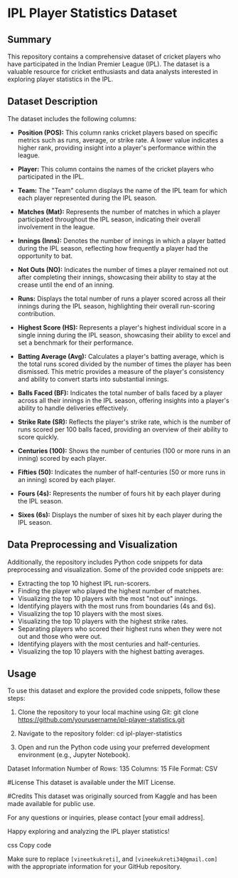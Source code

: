 # IPL Player Statistics Dataset

## Summary

This repository contains a comprehensive dataset of cricket players who have participated in the Indian Premier League (IPL). The dataset is a valuable resource for cricket enthusiasts and data analysts interested in exploring player statistics in the IPL.

## Dataset Description

The dataset includes the following columns:

- **Position (POS):** This column ranks cricket players based on specific metrics such as runs, average, or strike rate. A lower value indicates a higher rank, providing insight into a player's performance within the league.

- **Player:** This column contains the names of the cricket players who participated in the IPL.

- **Team:** The "Team" column displays the name of the IPL team for which each player represented during the IPL season.

- **Matches (Mat):** Represents the number of matches in which a player participated throughout the IPL season, indicating their overall involvement in the league.

- **Innings (Inns):** Denotes the number of innings in which a player batted during the IPL season, reflecting how frequently a player had the opportunity to bat.

- **Not Outs (NO):** Indicates the number of times a player remained not out after completing their innings, showcasing their ability to stay at the crease until the end of an inning.

- **Runs:** Displays the total number of runs a player scored across all their innings during the IPL season, highlighting their overall run-scoring contribution.

- **Highest Score (HS):** Represents a player's highest individual score in a single inning during the IPL season, showcasing their ability to excel and set a benchmark for their performance.

- **Batting Average (Avg):** Calculates a player's batting average, which is the total runs scored divided by the number of times the player has been dismissed. This metric provides a measure of the player's consistency and ability to convert starts into substantial innings.

- **Balls Faced (BF):** Indicates the total number of balls faced by a player across all their innings in the IPL season, offering insights into a player's ability to handle deliveries effectively.

- **Strike Rate (SR):** Reflects the player's strike rate, which is the number of runs scored per 100 balls faced, providing an overview of their ability to score quickly.

- **Centuries (100):** Shows the number of centuries (100 or more runs in an inning) scored by each player.

- **Fifties (50):** Indicates the number of half-centuries (50 or more runs in an inning) scored by each player.

- **Fours (4s):** Represents the number of fours hit by each player during the IPL season.

- **Sixes (6s):** Displays the number of sixes hit by each player during the IPL season.

## Data Preprocessing and Visualization

Additionally, the repository includes Python code snippets for data preprocessing and visualization. Some of the provided code snippets are:

- Extracting the top 10 highest IPL run-scorers.
- Finding the player who played the highest number of matches.
- Visualizing the top 10 players with the most "not out" innings.
- Identifying players with the most runs from boundaries (4s and 6s).
- Visualizing the top 10 players with the most sixes.
- Visualizing the top 10 players with the highest strike rates.
- Separating players who scored their highest runs when they were not out and those who were out.
- Identifying players with the most centuries and half-centuries.
- Visualizing the top 10 players with the highest batting averages.

## Usage

To use this dataset and explore the provided code snippets, follow these steps:

1. Clone the repository to your local machine using Git:
   git clone https://github.com/yourusername/ipl-player-statistics.git

1. Navigate to the repository folder:
cd ipl-player-statistics

2. Open and run the Python code using your preferred development environment (e.g., Jupyter Notebook).

Dataset Information
Number of Rows: 135
Columns: 15
File Format: CSV

#License
This dataset is available under the MIT License.

#Credits
This dataset was originally sourced from Kaggle and has been made available for public use.

For any questions or inquiries, please contact [your email address].

Happy exploring and analyzing the IPL player statistics!

css
Copy code

Make sure to replace `[vineetkukreti]`,  and `[vineekukreti34@gmail.com]` with the appropriate information for your GitHub repository.




